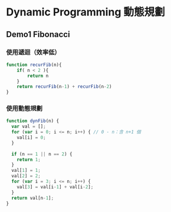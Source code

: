 # Dynamic Programming 動態規劃

## Demo1 Fibonacci
### 使用遞迴（效率低）
```javascript
function recurFib(n){
    if( n < 2 ){
        return n
    }
    return recurFib(n-1) + recurFib(n-2)
}
```
### 使用動態規劃
```javascript
function dynFib(n) {
  var val = [];
  for (var i = 0; i <= n; i++) { // 0 - n：含 n+1 個
    val[i] = 0;
  }
  
  if (n == 1 || n == 2) {
    return 1;
  }
  val[1] = 1;
  val[2] = 2;
  for (var i = 3; i <= n; i++) {
    val[3] = val[i-1] + val[i-2];
  }
  return val[n-1];
}

```
